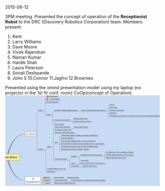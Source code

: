 2015-06-12

3PM meeting.
Presented the concept of operation of the **Receptionist Robot** to the DRC (Discovery Robotics Corporation) team. 
Members present:
1. Kent 
2. Larry Williams
3. Dave Moore
4. Vivek Rajendran
5. Naman Kumar
6. Hardik Shah
7. Laura Peterson
8. Sonali Deshpande
9. John S
10.Connor
11.Jaghvi
12.Brownies

 Presented using the xmind presentation mode! using my laptop (no projector in the 1st flr conf. room)
CoOp(concept of Operation)
![CoOp of Receptionist Robot](rsc/images/CoOp_receptionistRobot.png) 